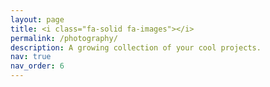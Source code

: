 ```yaml
---
layout: page
title: <i class="fa-solid fa-images"></i>
permalink: /photography/
description: A growing collection of your cool projects.
nav: true
nav_order: 6
---
```

